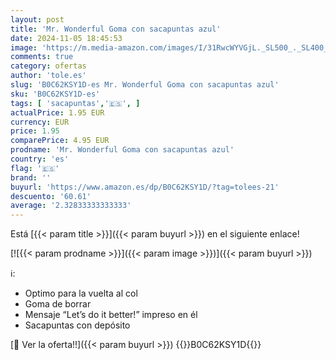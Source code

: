 ```yaml
---
layout: post
title: 'Mr. Wonderful Goma con sacapuntas azul'
date: 2024-11-05 18:45:53
image: 'https://m.media-amazon.com/images/I/31RwcWYVGjL._SL500_._SL400_.jpg'
comments: true
category: ofertas
author: 'tole.es'
slug: 'B0C62KSY1D-es Mr. Wonderful Goma con sacapuntas azul'
sku: 'B0C62KSY1D-es'
tags: [ 'sacapuntas','🇪🇸', ]
actualPrice: 1.95 EUR
currency: EUR
price: 1.95
comparePrice: 4.95 EUR
prodname: 'Mr. Wonderful Goma con sacapuntas azul'
country: 'es'
flag: '🇪🇸'
brand: ''
buyurl: 'https://www.amazon.es/dp/B0C62KSY1D/?tag=tolees-21'
descuento: '60.61'
average: '2.32833333333333'
---
```


Está [{{< param title >}}]({{< param buyurl >}}) en el siguiente enlace!

[![{{< param prodname >}}]({{< param image >}})]({{< param buyurl >}})

ℹ️:

- Optimo para la vuelta al col
- Goma de borrar
- Mensaje “Let’s do it better!” impreso en él
- Sacapuntas con depósito

[🛒 Ver la oferta!!]({{< param buyurl >}})
{{<world>}}B0C62KSY1D{{</world>}}
